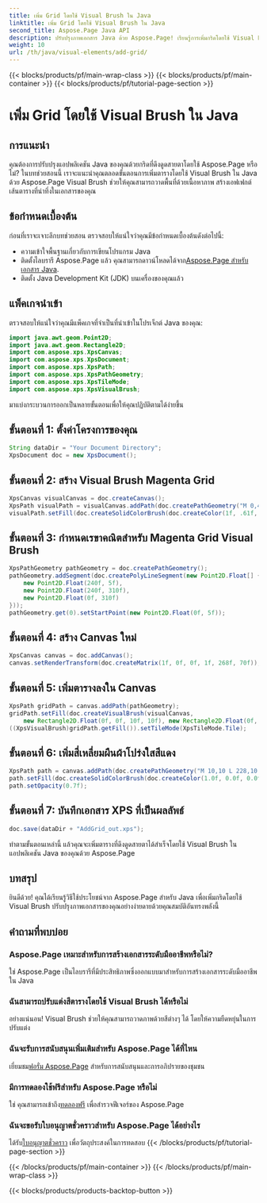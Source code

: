 ```yaml
---
title: เพิ่ม Grid โดยใช้ Visual Brush ใน Java
linktitle: เพิ่ม Grid โดยใช้ Visual Brush ใน Java
second_title: Aspose.Page Java API
description: ปรับปรุงภาพเอกสาร Java ด้วย Aspose.Page! เรียนรู้การเพิ่มกริดโดยใช้ Visual Brush ทีละขั้นตอน ยกระดับความน่าดึงดูดใจให้กับแอปพลิเคชันของคุณได้อย่างง่ายดาย
weight: 10
url: /th/java/visual-elements/add-grid/
---
```


{{< blocks/products/pf/main-wrap-class >}}
{{< blocks/products/pf/main-container >}}
{{< blocks/products/pf/tutorial-page-section >}}

# เพิ่ม Grid โดยใช้ Visual Brush ใน Java

## การแนะนำ
คุณต้องการปรับปรุงแอปพลิเคชัน Java ของคุณด้วยกริดที่ดึงดูดสายตาโดยใช้ Aspose.Page หรือไม่? ในบทช่วยสอนนี้ เราจะแนะนำคุณตลอดขั้นตอนการเพิ่มตารางโดยใช้ Visual Brush ใน Java ด้วย Aspose.Page Visual Brush ช่วยให้คุณสามารถวาดพื้นที่ด้วยเนื้อหาภาพ สร้างเอฟเฟกต์เส้นตารางที่น่าทึ่งในเอกสารของคุณ
## ข้อกำหนดเบื้องต้น
ก่อนที่เราจะเจาะลึกบทช่วยสอน ตรวจสอบให้แน่ใจว่าคุณมีข้อกำหนดเบื้องต้นดังต่อไปนี้:
- ความเข้าใจพื้นฐานเกี่ยวกับการเขียนโปรแกรม Java
-  ติดตั้งไลบรารี Aspose.Page แล้ว คุณสามารถดาวน์โหลดได้จาก[Aspose.Page สำหรับเอกสาร Java](https://reference.aspose.com/page/java/).
- ติดตั้ง Java Development Kit (JDK) บนเครื่องของคุณแล้ว
## แพ็คเกจนำเข้า
ตรวจสอบให้แน่ใจว่าคุณมีแพ็คเกจที่จำเป็นที่นำเข้าในโปรเจ็กต์ Java ของคุณ:
```java
import java.awt.geom.Point2D;
import java.awt.geom.Rectangle2D;
import com.aspose.xps.XpsCanvas;
import com.aspose.xps.XpsDocument;
import com.aspose.xps.XpsPath;
import com.aspose.xps.XpsPathGeometry;
import com.aspose.xps.XpsTileMode;
import com.aspose.xps.XpsVisualBrush;
```
มาแบ่งกระบวนการออกเป็นหลายขั้นตอนเพื่อให้คุณปฏิบัติตามได้ง่ายขึ้น
## ขั้นตอนที่ 1: ตั้งค่าโครงการของคุณ
```java
String dataDir = "Your Document Directory";
XpsDocument doc = new XpsDocument();
```
## ขั้นตอนที่ 2: สร้าง Visual Brush Magenta Grid
```java
XpsCanvas visualCanvas = doc.createCanvas();
XpsPath visualPath = visualCanvas.addPath(doc.createPathGeometry("M 0,4 L 4,4 4,0 6,0 6,4 10,4 10,6 6,6 6,10 4,10 4,6 0,6 Z"));
visualPath.setFill(doc.createSolidColorBrush(doc.createColor(1f, .61f, 0.1f, 0.61f)));
```
## ขั้นตอนที่ 3: กำหนดเรขาคณิตสำหรับ Magenta Grid Visual Brush
```java
XpsPathGeometry pathGeometry = doc.createPathGeometry();
pathGeometry.addSegment(doc.createPolyLineSegment(new Point2D.Float[] {
    new Point2D.Float(240f, 5f),
    new Point2D.Float(240f, 310f),
    new Point2D.Float(0f, 310f)
}));
pathGeometry.get(0).setStartPoint(new Point2D.Float(0f, 5f));
```
## ขั้นตอนที่ 4: สร้าง Canvas ใหม่
```java
XpsCanvas canvas = doc.addCanvas();
canvas.setRenderTransform(doc.createMatrix(1f, 0f, 0f, 1f, 268f, 70f));
```
## ขั้นตอนที่ 5: เพิ่มตารางลงใน Canvas
```java
XpsPath gridPath = canvas.addPath(pathGeometry);
gridPath.setFill(doc.createVisualBrush(visualCanvas,
    new Rectangle2D.Float(0f, 0f, 10f, 10f), new Rectangle2D.Float(0f, 0f, 10f, 10f)));
((XpsVisualBrush)gridPath.getFill()).setTileMode(XpsTileMode.Tile);
```
## ขั้นตอนที่ 6: เพิ่มสี่เหลี่ยมผืนผ้าโปร่งใสสีแดง
```java
XpsPath path = canvas.addPath(doc.createPathGeometry("M 10,10 L 228,10 228,100 10,100"));
path.setFill(doc.createSolidColorBrush(doc.createColor(1.0f, 0.0f, 0.0f)));
path.setOpacity(0.7f);
```
## ขั้นตอนที่ 7: บันทึกเอกสาร XPS ที่เป็นผลลัพธ์
```java
doc.save(dataDir + "AddGrid_out.xps");
```
ทำตามขั้นตอนเหล่านี้ แล้วคุณจะเพิ่มตารางที่ดึงดูดสายตาได้สำเร็จโดยใช้ Visual Brush ในแอปพลิเคชัน Java ของคุณด้วย Aspose.Page
## บทสรุป
ยินดีด้วย! คุณได้เรียนรู้วิธีใช้ประโยชน์จาก Aspose.Page สำหรับ Java เพื่อเพิ่มกริดโดยใช้ Visual Brush ปรับปรุงภาพเอกสารของคุณอย่างง่ายดายด้วยคุณสมบัติอันทรงพลังนี้
## คำถามที่พบบ่อย
### Aspose.Page เหมาะสำหรับการสร้างเอกสารระดับมืออาชีพหรือไม่?
ใช่ Aspose.Page เป็นไลบรารีที่มีประสิทธิภาพซึ่งออกแบบมาสำหรับการสร้างเอกสารระดับมืออาชีพใน Java
### ฉันสามารถปรับแต่งสีตารางโดยใช้ Visual Brush ได้หรือไม่
อย่างแน่นอน! Visual Brush ช่วยให้คุณสามารถวาดภาพด้วยสีต่างๆ ได้ โดยให้ความยืดหยุ่นในการปรับแต่ง
### ฉันจะรับการสนับสนุนเพิ่มเติมสำหรับ Aspose.Page ได้ที่ไหน
 เยี่ยมชม[ฟอรั่ม Aspose.Page](https://forum.aspose.com/c/page/39) สำหรับการสนับสนุนและการอภิปรายของชุมชน
### มีการทดลองใช้ฟรีสำหรับ Aspose.Page หรือไม่
 ใช่ คุณสามารถเข้าถึง[ทดลองฟรี](https://releases.aspose.com/) เพื่อสำรวจฟีเจอร์ของ Aspose.Page
### ฉันจะขอรับใบอนุญาตชั่วคราวสำหรับ Aspose.Page ได้อย่างไร
 ได้รับ[ใบอนุญาตชั่วคราว](https://purchase.aspose.com/temporary-license/) เพื่อวัตถุประสงค์ในการทดสอบ
{{< /blocks/products/pf/tutorial-page-section >}}

{{< /blocks/products/pf/main-container >}}
{{< /blocks/products/pf/main-wrap-class >}}

{{< blocks/products/products-backtop-button >}}
